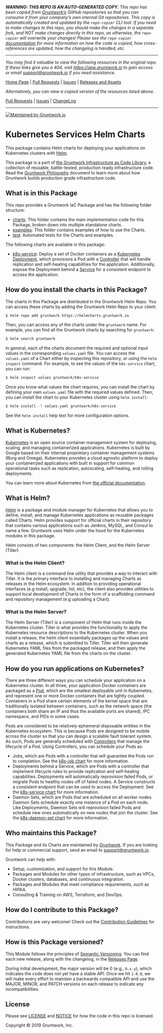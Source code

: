 ***WARNING: THIS REPO IS AN AUTO-GENERATED COPY.*** *This repo has been copied from [Gruntwork’s](https://gruntwork.io/) GitHub repositories so that you can consume it from your company’s own internal Git repositories. This copy is automatically created and updated by the `repo-copier` CLI tool. If you need to make changes to this repo, you should make the changes in a separate fork, and NOT make changes directly in this repo, as otherwise, the `repo-copier` will overwrite your changes! Please see the `repo-copier` [documentation](https://github.com/terraform-modules-krish/repo-copier) for more information on how the code is copied, how cross-references are updated, how the changelog is handled, etc.*

***

_You may find it valuable to view the following resources in the original repo. If these links give you a 404, visit https://app.gruntwork.io to gain access or email support@gruntwork.io if you need assistance._

[Home Page](https://github.com/gruntwork-io/helm-kubernetes-services/) |
[Pull Requests](https://github.com/gruntwork-io/helm-kubernetes-services/pulls) |
[Issues](https://github.com/gruntwork-io/helm-kubernetes-services/issues) |
[Releases and Assets](https://github.com/gruntwork-io/helm-kubernetes-services/releases)

_Alternatively, you can view a copied version of the resources listed above._

[Pull Requests](https://github.com/terraform-modules-krish/helm-kubernetes-services/blob/main/.github/PULL_REQUESTS.md) |
[Issues](https://github.com/terraform-modules-krish/helm-kubernetes-services/blob/main/.github/ISSUES.md) |
[ChangeLog](https://github.com/terraform-modules-krish/helm-kubernetes-services/blob/main/.github/CHANGELOG.md)

***

[![Maintained by Gruntwork.io](https://img.shields.io/badge/maintained%20by-gruntwork.io-%235849a6.svg)](https://gruntwork.io/?ref=repo_helm_services)

# Kubernetes Services Helm Charts

This package contains Helm charts for deploying your applications on Kubernetes clusters with
[Helm](https://helm.sh).

This package is a part of [the Gruntwork Infrastructure as Code
Library](https://gruntwork.io/infrastructure-as-code-library/), a collection of reusable, battle-tested, production
ready infrastructure code. Read the [Gruntwork Philosophy](GRUNTWORK_PHILOSOPHY.md) document to learn more about how
Gruntwork builds production grade infrastructure code.


## What is in this Package

This repo provides a Gruntwork IaC Package and has the following folder structure:

* [charts](https://github.com/terraform-modules-krish/helm-kubernetes-services/blob/v0.0.5/charts): This folder contains the main implementation code for this Package, broken down into multiple
  standalone charts.
* [examples](https://github.com/terraform-modules-krish/helm-kubernetes-services/blob/v0.0.5/examples): This folder contains examples of how to use the Charts.
* [test](https://github.com/terraform-modules-krish/helm-kubernetes-services/blob/v0.0.5/test): Automated tests for the Charts and examples.

The following charts are available in this package:

- [k8s-service](https://github.com/terraform-modules-krish/helm-kubernetes-services/blob/v0.0.5/charts/k8s-service): Deploy a set of Docker containers as a
  [Kubernetes Deployment](https://kubernetes.io/docs/concepts/workloads/controllers/deployment/),
  which provisions a Pod with a
  [Controller](https://kubernetes.io/docs/concepts/workloads/pods/pod-overview/#pods-and-controllers)
  that will handle replication and self-healing capabilities for the application. Additionally, expose the Deployment
  behind a [Service](https://kubernetes.io/docs/concepts/services-networking/service/) for a consistent endpoint to
  access the application.

<!-- NOT YET IMPLEMENTED
- [k8s-daemon-set](https://github.com/terraform-modules-krish/helm-kubernetes-services/blob/v0.0.5/charts/k8s-daemon-set): Deploy a set of Docker containers as a
  [Kubernetes DaemonSet](https://kubernetes.io/docs/concepts/workloads/controllers/daemonset/),
  which provisions a Pod with a
  [Controller](https://kubernetes.io/docs/concepts/workloads/pods/pod-overview/#pods-and-controllers)
  that will automatically schedule one instance of the Pod on every Node available.
- [k8s-job](https://github.com/terraform-modules-krish/helm-kubernetes-services/blob/v0.0.5/charts/k8s-job): Deploy a set of Docker containers as a
  [Kubernetes Job](https://kubernetes.io/docs/concepts/workloads/controllers/job/),
  which provisions a Pod with a
  [Controller](https://kubernetes.io/docs/concepts/workloads/pods/pod-overview/#pods-and-controllers)
  that will ensure the specified number of Pod instances run to completion.
  a working go environment.
-->


## How do you install the charts in this Package?

The charts in this Package are distributed in the Gruntwork Helm Repo. You can access these charts by adding the
Gruntwork Helm Repo to your client:

```bash
$ helm repo add gruntwork https://helmcharts.gruntwork.io
```

Then, you can access any of the charts under the `gruntwork` name. For example, you can find all the Gruntwork charts by
searching for `gruntwork`:

```bash
$ helm search gruntwork
```

In general, each of the charts document the required and optional input values in the corresponding `values.yaml` file.
You can access the `values.yaml` of a Chart either by inspecting this repository, or using the `helm inspect` command.
For example, to see the values of the `k8s-service` chart, you can run:

```bash
$ helm inspect values gruntwork/k8s-service
```

Once you know what values the chart requires, you can install the chart by defining your own `values.yaml` file with the
required values defined. Then, you can install the chart to your Kubernetes cluster using `helm install`:

```bash
$ helm install -f values.yaml gruntwork/k8s-service
```

See the `helm install` help text for more configuration options.


## What is Kubernetes?

[Kubernetes](https://kubernetes.io) is an open source container management system for deploying, scaling, and managing
containerized applications. Kubernetes is built by Google based on their internal proprietary container management
systems (Borg and Omega). Kubernetes provides a cloud agnostic platform to deploy your containerized applications with
built in support for common operational tasks such as replication, autoscaling, self-healing, and rolling deployments.

You can learn more about Kubernetes from [the official documentation](https://kubernetes.io/docs/tutorials/kubernetes-basics/).


## What is Helm?

[Helm](https://helm.sh/) is a package and module manager for Kubernetes that allows you to define, install, and manage
Kubernetes applications as reusable packages called Charts. Helm provides support for official charts in their
repository that contains various applications such as Jenkins, MySQL, and Consul to name a few. Gruntwork uses Helm
under the hood for the Kubernetes modules in this package.

Helm consists of two components: the Helm Client, and the Helm Server (Tiller)

### What is the Helm Client?

The Helm client is a command line utility that provides a way to interact with Tiller. It is the primary interface to
installing and managing Charts as releases in the Helm ecosystem. In addition to providing operational interfaces (e.g
install, upgrade, list, etc), the client also provides utilities to support local development of Charts in the form of a
scaffolding command and repository management (e.g uploading a Chart).

### What is the Helm Server?

The Helm Server (Tiller) is a component of Helm that runs inside the Kubernetes cluster. Tiller is what
provides the functionality to apply the Kubernetes resource descriptions to the Kubernetes cluster. When you install a
release, the helm client essentially packages up the values and charts as a release, which is submitted to Tiller.
Tiller will then generate Kubernetes YAML files from the packaged release, and then apply the generated Kubernetes YAML
file from the charts on the cluster.


## How do you run applications on Kubernetes?

There are three different ways you can schedule your application on a Kubernetes cluster. In all three, your application
Docker containers are packaged as a [Pod](https://kubernetes.io/docs/concepts/workloads/pods/pod/), which are the
smallest deployable unit in Kubernetes, and represent one or more Docker containers that are tightly coupled. Containers
in a Pod share certain elements of the kernel space that are traditionally isolated between containers, such as the
network space (the containers both share an IP and thus the available ports are shared), IPC namespace, and PIDs in some
cases.

Pods are considered to be relatively ephemeral disposable entities in the Kubernetes ecosystem. This is because Pods are
designed to be mobile across the cluster so that you can design a scalable fault tolerant system. As such, Pods are
generally scheduled with
[Controllers](https://kubernetes.io/docs/concepts/workloads/pods/pod-overview/#pods-and-controllers) that manage the
lifecycle of a Pod. Using Controllers, you can schedule your Pods as:

- Jobs, which are Pods with a controller that will guarantee the Pods run to completion. See the [k8s-job
  chart](https://github.com/terraform-modules-krish/helm-kubernetes-services/blob/v0.0.5/charts/k8s-job) for more information.
- Deployments behind a Service, which are Pods with a controller that implement lifecycle rules to provide replication
  and self-healing capabilities. Deployments will automatically reprovision failed Pods, or migrate Pods to healthy
  nodes off of failed nodes. A Service constructs a consistent endpoint that can be used to access the Deployment. See
  the [k8s-service chart](https://github.com/terraform-modules-krish/helm-kubernetes-services/blob/v0.0.5/charts/k8s-service) for more information.
- Daemon Sets, which are Pods that are scheduled on all worker nodes. Daemon Sets schedule exactly one instance of a Pod
  on each node. Like Deployments, Daemon Sets will reprovision failed Pods and schedule new ones automatically on
  new nodes that join the cluster. See the [k8s-daemon-set chart](https://github.com/terraform-modules-krish/helm-kubernetes-services/blob/v0.0.5/charts/k8s-daemon-set) for more information.



<!-- TODO: ## What parts of the Production Grade Infrastructure Checklist are covered by this Module? -->


## Who maintains this Package?

This Package and its Charts are maintained by [Gruntwork](http://www.gruntwork.io/). If you are looking for help or
commercial support, send an email to
[support@gruntwork.io](mailto:support@gruntwork.io?Subject=Helm%20Kubernetes%20Services%20Module).

Gruntwork can help with:

* Setup, customization, and support for this Module.
* Packages and Modules for other types of infrastructure, such as VPCs, Docker clusters, databases, and continuous
  integration.
* Packages and Modules that meet compliance requirements, such as HIPAA.
* Consulting & Training on AWS, Terraform, and DevOps.


## How do I contribute to this Package?

Contributions are very welcome! Check out the [Contribution Guidelines](https://github.com/terraform-modules-krish/helm-kubernetes-services/blob/v0.0.5/CONTRIBUTING.md) for instructions.


## How is this Package versioned?

This Module follows the principles of [Semantic Versioning](http://semver.org/). You can find each new release, along
with the changelog, in the [Releases Page](../../releases).

During initial development, the major version will be 0 (e.g., `0.x.y`), which indicates the code does not yet have a
stable API. Once we hit `1.0.0`, we will make every effort to maintain a backwards compatible API and use the MAJOR,
MINOR, and PATCH versions on each release to indicate any incompatibilities.


## License

Please see [LICENSE](https://github.com/terraform-modules-krish/helm-kubernetes-services/blob/v0.0.5/LICENSE) and [NOTICE](https://github.com/terraform-modules-krish/helm-kubernetes-services/blob/v0.0.5/NOTICE) for how the code in this repo is licensed.

Copyright &copy; 2019 Gruntwork, Inc.
